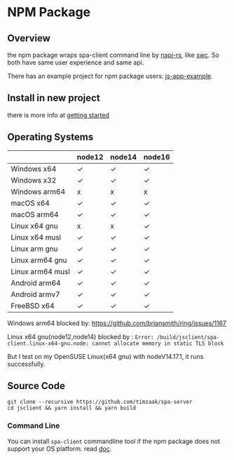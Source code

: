 # NPM Package
## Overview
the npm package wraps spa-client command line by [napi-rs](https://github.com/napi-rs/napi-rs),
like [swc](https://github.com/swc-project/swc).
So both have same user experience and same api.

There has an example project for npm package users: 
[js-app-example](https://github.com/timzaak/spa-server/tree/master/example/js-app-example).

## Install in new project
there is more info at [getting started](./getting-started.md#run-spa-client-in-npm-package) 

## Operating Systems

|                  | node12 | node14 | node16 |
| ---------------- |--------|--------|--------|
| Windows x64      | ✓      | ✓      | ✓      |
| Windows x32      | ✓      | ✓      | ✓      |
| Windows arm64    | x      | x      | x      |
| macOS x64        | ✓      | ✓      | ✓      |
| macOS arm64      | ✓      | ✓      | ✓      |
| Linux x64 gnu    | x      | x      | ✓      |
| Linux x64 musl   | ✓      | ✓      | ✓      |
| Linux arm gnu    | ✓      | ✓      | ✓      |
| Linux arm64 gnu  | ✓      | ✓      | ✓      |
| Linux arm64 musl | ✓      | ✓      | ✓      |
| Android arm64    | ✓      | ✓      | ✓      |
| Android armv7    | ✓      | ✓      | ✓      |
| FreeBSD x64      | ✓      | ✓      | ✓      |

Windows arm64 blocked by: https://github.com/briansmith/ring/issues/1167

Linux x64 gnu(node12,node14) blocked by : `Error: /build/jsclient/spa-client.linux-x64-gnu.node: cannot allocate memory in static TLS block`

But I test on my OpenSUSE Linux(x64 gnu) with nodeV14.17.1, it runs successfully.


## Source Code
```shell
git clone --recursive https://github.com/timzaak/spa-server
cd jsclient && yarn install && yarn build
```
### Command Line
You can install `spa-client` commandline tool if the npm package does not support your OS platform. read [doc](./spa-client-command-line#source-code). 
